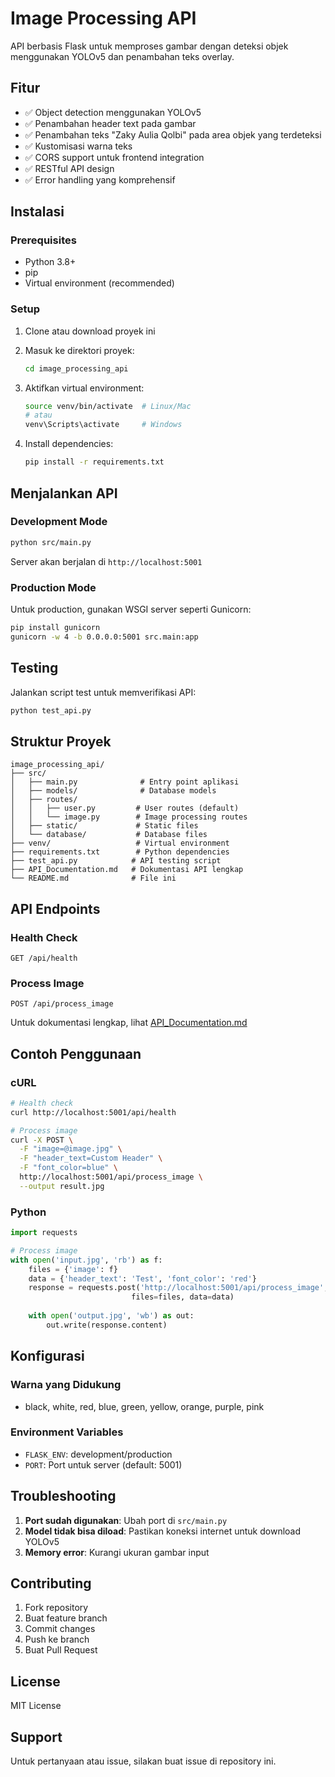 # Image Processing API

API berbasis Flask untuk memproses gambar dengan deteksi objek menggunakan YOLOv5 dan penambahan teks overlay.

## Fitur

- ✅ Object detection menggunakan YOLOv5
- ✅ Penambahan header text pada gambar
- ✅ Penambahan teks "Zaky Aulia Qolbi" pada area objek yang terdeteksi
- ✅ Kustomisasi warna teks
- ✅ CORS support untuk frontend integration
- ✅ RESTful API design
- ✅ Error handling yang komprehensif

## Instalasi

### Prerequisites

- Python 3.8+
- pip
- Virtual environment (recommended)

### Setup

1. Clone atau download proyek ini
2. Masuk ke direktori proyek:
   ```bash
   cd image_processing_api
   ```

3. Aktifkan virtual environment:
   ```bash
   source venv/bin/activate  # Linux/Mac
   # atau
   venv\Scripts\activate     # Windows
   ```

4. Install dependencies:
   ```bash
   pip install -r requirements.txt
   ```

## Menjalankan API

### Development Mode

```bash
python src/main.py
```

Server akan berjalan di `http://localhost:5001`

### Production Mode

Untuk production, gunakan WSGI server seperti Gunicorn:

```bash
pip install gunicorn
gunicorn -w 4 -b 0.0.0.0:5001 src.main:app
```

## Testing

Jalankan script test untuk memverifikasi API:

```bash
python test_api.py
```

## Struktur Proyek

```
image_processing_api/
├── src/
│   ├── main.py              # Entry point aplikasi
│   ├── models/              # Database models
│   ├── routes/
│   │   ├── user.py         # User routes (default)
│   │   └── image.py        # Image processing routes
│   ├── static/             # Static files
│   └── database/           # Database files
├── venv/                   # Virtual environment
├── requirements.txt        # Python dependencies
├── test_api.py            # API testing script
├── API_Documentation.md   # Dokumentasi API lengkap
└── README.md              # File ini
```

## API Endpoints

### Health Check
```
GET /api/health
```

### Process Image
```
POST /api/process_image
```

Untuk dokumentasi lengkap, lihat [API_Documentation.md](API_Documentation.md)

## Contoh Penggunaan

### cURL
```bash
# Health check
curl http://localhost:5001/api/health

# Process image
curl -X POST \
  -F "image=@image.jpg" \
  -F "header_text=Custom Header" \
  -F "font_color=blue" \
  http://localhost:5001/api/process_image \
  --output result.jpg
```

### Python
```python
import requests

# Process image
with open('input.jpg', 'rb') as f:
    files = {'image': f}
    data = {'header_text': 'Test', 'font_color': 'red'}
    response = requests.post('http://localhost:5001/api/process_image', 
                           files=files, data=data)
    
    with open('output.jpg', 'wb') as out:
        out.write(response.content)
```

## Konfigurasi

### Warna yang Didukung
- black, white, red, blue, green, yellow, orange, purple, pink

### Environment Variables
- `FLASK_ENV`: development/production
- `PORT`: Port untuk server (default: 5001)

## Troubleshooting

1. **Port sudah digunakan**: Ubah port di `src/main.py`
2. **Model tidak bisa diload**: Pastikan koneksi internet untuk download YOLOv5
3. **Memory error**: Kurangi ukuran gambar input

## Contributing

1. Fork repository
2. Buat feature branch
3. Commit changes
4. Push ke branch
5. Buat Pull Request

## License

MIT License

## Support

Untuk pertanyaan atau issue, silakan buat issue di repository ini.

